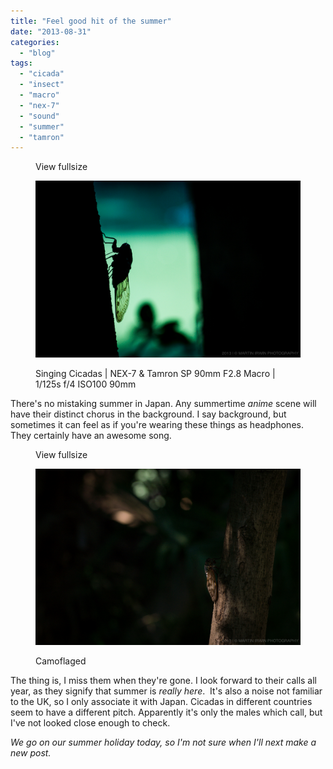 ```yaml
---
title: "Feel good hit of the summer"
date: "2013-08-31"
categories: 
  - "blog"
tags: 
  - "cicada"
  - "insect"
  - "macro"
  - "nex-7"
  - "sound"
  - "summer"
  - "tamron"
---
```


<figure>

View fullsize

![Singing Cicadas | NEX-7 &amp; Tamron SP 90mm F2.8 Macro | 1/125s f/4 ISO100 90mm&nbsp;](/assets/images/bc4df-20130828_nex-7_dsc07096.jpg)

<figcaption>



Singing Cicadas | NEX-7 & Tamron SP 90mm F2.8 Macro | 1/125s f/4 ISO100 90mm 





</figcaption>



</figure>

There's no mistaking summer in Japan. Any summertime _anime_ scene will have their distinct chorus in the background. I say background, but sometimes it can feel as if you're wearing these things as headphones. They certainly have an awesome song.  

<figure>

View fullsize

![Camoflaged](/assets/images/a8a50-20130828_nex-7_dsc07083.jpg)

<figcaption>



Camoflaged





</figcaption>



</figure>

The thing is, I miss them when they're gone. I look forward to their calls all year, as they signify that summer is _really here_.  It's also a noise not familiar to the UK, so I only associate it with Japan. Cicadas in different countries seem to have a different pitch. Apparently it's only the males which call, but I've not looked close enough to check. 

_We go on our summer holiday today, so I'm not sure when I'll next make a new post._
